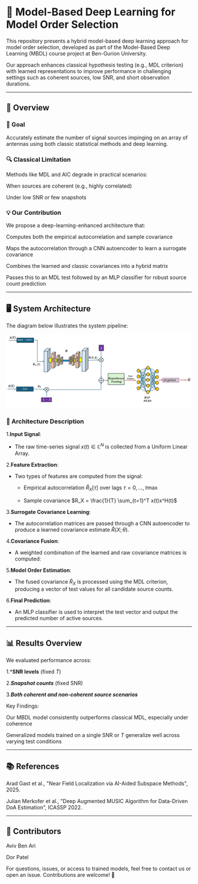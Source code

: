 # 📡 Model-Based Deep Learning for Model Order Selection

This repository presents a hybrid model-based deep learning approach for model order selection, developed as part of the Model-Based Deep Learning (MBDL) course project at Ben-Gurion University.

Our approach enhances classical hypothesis testing (e.g., MDL criterion) with learned representations to improve performance in challenging settings such as coherent sources, low SNR, and short observation durations.

---
  
## 📖 Overview

### 🎯 Goal

Accurately estimate the number of signal sources impinging on an array of antennas using both classic statistical methods and deep learning.

### 🔍 Classical Limitation

Methods like MDL and AIC degrade in practical scenarios:

When sources are coherent (e.g., highly correlated)

Under low SNR or few snapshots

### 💡 Our Contribution

We propose a deep-learning-enhanced architecture that:

Computes both the empirical autocorrelation and sample covariance

Maps the autocorrelation through a CNN autoencoder to learn a surrogate covariance

Combines the learned and classic covariances into a hybrid matrix

Passes this to an MDL test followed by an MLP classifier for robust source count prediction

---

## 🖥️ System Architecture

The diagram below illustrates the system pipeline:

![Architecture Diagram](architecture.jpg)

### 🧠 Architecture Description

1.**Input Signal**:

  - The raw time-series signal $x(t) \in \mathbb{C}^N$ is collected from a Uniform Linear Array.

2.**Feature Extraction**:

  - Two types of features are computed from the signal:

    - Empirical autocorrelation $\hat{R}_{X}[\tau]$ over lags $\tau = 0, \dots, \tau{\max}$

    - Sample covariance $R_X = \frac{1}{T} \sum_{t=1}^T x(t)x^H(t)$

3.**Surrogate Covariance Learning**:

  - The autocorrelation matrices are passed through a CNN autoencoder to produce a learned covariance estimate $\hat{R}          (X;\theta)$.

4.**Covariance Fusion**:

  - A weighted combination of the learned and raw covariance matrices is computed:


5.**Model Order Estimation**:

  - The fused covariance $\tilde{R}_X$ is processed using the MDL criterion, producing a vector of test values for all           candidate source counts.

6.**Final Prediction**:

  - An MLP classifier is used to interpret the test vector and output the predicted number of active sources.

---

## 📊 Results Overview

We evaluated performance across:

1.***SNR levels** (fixed $T$)

2.***Snapshot counts*** (fixed SNR)

3.***Both coherent and non-coherent source scenarios***

Key Findings:

Our MBDL model consistently outperforms classical MDL, especially under coherence

Generalized models trained on a single SNR or $T$ generalize well across varying test conditions

---
## 📚 References

Arad Gast et al., "Near Field Localization via AI-Aided Subspace Methods", 2025.

Julian Merkofer et al., "Deep Augmented MUSIC Algorithm for Data-Driven DoA Estimation", ICASSP 2022.

--- 

## 👥 Contributors

Aviv Ben Ari

Dor Patel

For questions, issues, or access to trained models, feel free to contact us or open an issue. Contributions are welcome! 🚀

